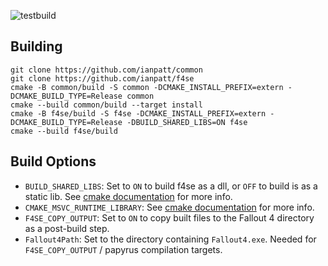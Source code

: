 ![testbuild](https://github.com/ianpatt/f4se/workflows/testbuild/badge.svg)

## Building

```
git clone https://github.com/ianpatt/common
git clone https://github.com/ianpatt/f4se
cmake -B common/build -S common -DCMAKE_INSTALL_PREFIX=extern -DCMAKE_BUILD_TYPE=Release common
cmake --build common/build --target install
cmake -B f4se/build -S f4se -DCMAKE_INSTALL_PREFIX=extern -DCMAKE_BUILD_TYPE=Release -DBUILD_SHARED_LIBS=ON f4se
cmake --build f4se/build
```

## Build Options

* `BUILD_SHARED_LIBS`: Set to `ON` to build f4se as a dll, or `OFF` to build is as a static lib. See [cmake documentation](https://cmake.org/cmake/help/latest/variable/BUILD_SHARED_LIBS.html) for more info.
* `CMAKE_MSVC_RUNTIME_LIBRARY`: See [cmake documentation](https://cmake.org/cmake/help/latest/variable/CMAKE_MSVC_RUNTIME_LIBRARY.html) for more info.
* `F4SE_COPY_OUTPUT`: Set to `ON` to copy built files to the Fallout 4 directory as a post-build step.
* `Fallout4Path`: Set to the directory containing `Fallout4.exe`. Needed for `F4SE_COPY_OUTPUT` / papyrus compilation targets.

